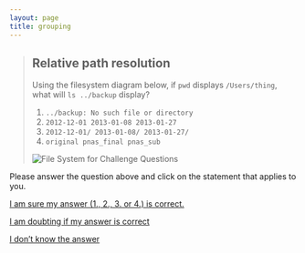 ```yaml
---
layout: page
title: grouping
---
```



> ## Relative path resolution
> 
> Using the filesystem diagram below, if `pwd` displays `/Users/thing`,
> what will `ls ../backup` display?
> 
> 1.  `../backup: No such file or directory`
> 2.  `2012-12-01 2013-01-08 2013-01-27`
> 3.  `2012-12-01/ 2013-01-08/ 2013-01-27/`
> 4.  `original pnas_final pnas_sub`
> 
> ![File System for Challenge Questions](/fig/filesystem-challenge.svg)



Please answer the question above and click on the statement that applies to you.

[I am sure my answer (1., 2., 3. or 4.) is correct.](./groups2)

[I am doubting if my answer is correct](./groups4)

[I don’t know the answer](./groups4)
